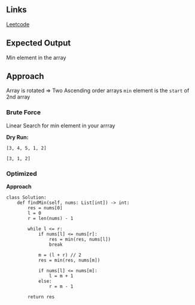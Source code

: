 ## Links
[Leetcode](https://leetcode.com/problems/search-in-rotated-sorted-array-ii)

## Expected Output
Min element in the array

## Approach
Array is rotated => Two Ascending order arrays `min` element is the `start` of 2nd array

### Brute Force
Linear Search for min element in your arrray

**Dry Run:**
```
[3, 4, 5, 1, 2]

[3, 1, 2]
```

### Optimized
**Approach**
```
class Solution:
    def findMin(self, nums: List[int]) -> int:
        res = nums[0]
        l = 0
        r = len(nums) - 1

        while l <= r:
            if nums[l] <= nums[r]:
                res = min(res, nums[l])
                break
            
            m = (l + r) // 2
            res = min(res, nums[m])

            if nums[l] <= nums[m]:
                l = m + 1
            else:
                r = m - 1
        
        return res
```